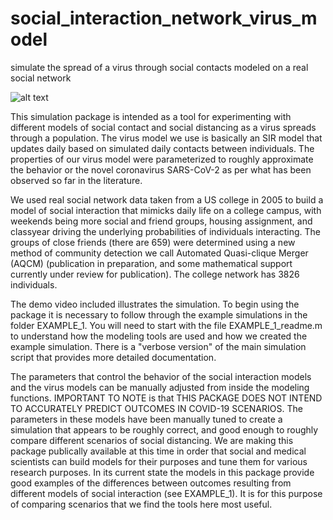 # social_interaction_network_virus_model
simulate the spread of a virus through social contacts modeled on a real social network

![alt text](https://user-images.githubusercontent.com/34073563/85622373-c5b8d200-b634-11ea-9f35-f20cf7930bac.png)

This simulation package is intended as a tool for experimenting with different models of social contact and social distancing as a virus spreads through a population. The virus model we use is basically an SIR model that updates daily based on simulated daily contacts between individuals. The properties of our virus model were parameterized to roughly approximate the behavior or the novel coronavirus SARS-CoV-2 as per what has been observed so far in the literature.

We used real social network data taken from a US college in 2005 to build a model of social interaction that mimicks daily life on a college campus, with weekends being more social and friend groups, housing assignment, and classyear driving the underlying probabilities of individuals interacting. The groups of close friends (there are 659) were determined using a new method of community detection we call Automated Quasi-clique Merger (AQCM) (publication in preparation, and some mathematical support currently under review for publication). The college network has 3826 individuals. 

The demo video included illustrates the simulation. To begin using the package it is necessary to follow through the example simulations in the folder EXAMPLE_1. You will need to start with the file EXAMPLE_1_readme.m to understand how the modeling tools are used and how we created the example simulation. There is a "verbose version" of the main simulation script that provides more detailed documentation.

The parameters that control the behavior of the social interaction models and the virus models can be manually adjusted from inside the modeling functions. IMPORTANT TO NOTE is that THIS PACKAGE DOES NOT INTEND TO ACCURATELY PREDICT OUTCOMES IN COVID-19 SCENARIOS. The parameters in these models have been manually tuned to create a simulation that appears to be roughly correct, and good enough to roughly compare different scenarios of social distancing. We are making this package publically available at this time in order that social and medical scientists can build models for their purposes and tune them for various research purposes. In its current state the models in this package provide good examples of the differences between outcomes resulting from different models of social interaction (see EXAMPLE_1). It is for this purpose of comparing scenarios that we find the tools here most useful.
